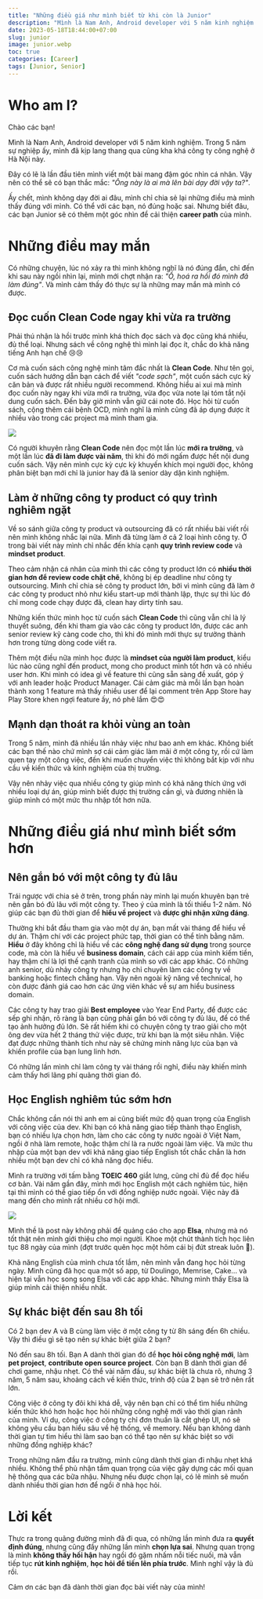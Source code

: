 ```yaml
---
title: "Những điều giá như mình biết từ khi còn là Junior"
description: "Mình là Nam Anh, Android developer với 5 năm kinh nghiệm. Trong 5 năm sự nghiệp ấy, mình đã kịp lang thang qua cũng kha khá công ty công nghệ ở Hà Nội này."
date: 2023-05-18T18:44:00+07:00
slug: junior
image: junior.webp
toc: true
categories: [Career]
tags: [Junior, Senior]
---
```


# Who am I?
Chào các bạn!

Mình là Nam Anh, Android developer với 5 năm kinh nghiệm. Trong 5 năm sự nghiệp ấy, mình đã kịp lang thang qua cũng kha khá công ty công nghệ ở Hà Nội này.

Đây có lẽ là lần đầu tiên mình viết một bài mang đậm góc nhìn cá nhân. Vậy nên có thể sẽ có bạn thắc mắc: *"Ông này là ai mà lên bài dạy đời vậy ta?"*.

Ấy chết, mình không dạy đời ai đâu, mình chỉ chia sẻ lại những điều mà mình thấy đúng với mình. Có thể với các bạn, nó đúng hoặc sai. Nhưng biết đâu, các bạn Junior sẽ có thêm một góc nhìn để cải thiện **career path** của mình.
# Những điều may mắn
Có những chuyện, lúc nó xảy ra thì mình không nghĩ là nó đúng đắn, chỉ đến khi sau này ngồi nhìn lại, mình mới chợt nhận ra: *"Ồ, hoá ra hồi đó mình đã làm đúng"*. Và mình cảm thấy đó thực sự là những may mắn mà mình có được.
## Đọc cuốn Clean Code ngay khi vừa ra trường
Phải thú nhận là hồi trước mình khá thích đọc sách và đọc cũng khá nhiều, đủ thể loại. Nhưng sách về công nghệ thì mình lại đọc ít, chắc do khả năng tiếng Anh hạn chế 😢😢

Cơ mà cuốn sách công nghệ mình tâm đắc nhất là **Clean Code**. Như tên gọi, cuốn sách hướng dẫn bạn cách để viết *"code sạch"*, một cuốn sách cực kỳ căn bản và được rất nhiều người recommend. Không hiểu ai xui mà mình đọc cuốn này ngay khi vừa mới ra trường, vừa đọc vừa note lại tóm tắt nội dung cuốn sách. Đến bây giờ mình vẫn giữ cái note đó. Học hỏi từ cuốn sách, cộng thêm cái bệnh OCD, mình nghĩ là mình cũng đã áp dụng được ít nhiều vào trong các project mà mình tham gia.

![](https://images.viblo.asia/f59e581a-80c2-4e6d-918c-c299f1013841.jpeg)

Có người khuyên rằng **Clean Code** nên đọc một lần lúc **mới ra trường**, và một lần lúc **đã đi làm được vài năm**, thì khi đó mới ngấm được hết nội dung cuốn sách. Vậy nên mình cực kỳ cực kỳ khuyến khích mọi người đọc, không phân biệt bạn mới chỉ là junior hay đã là senior dày dặn kinh nghiệm.
## Làm ở những công ty product có quy trình nghiêm ngặt
Về so sánh giữa công ty product và outsourcing đã có rất nhiều bài viết rồi nên mình không nhắc lại nữa. Mình đã từng làm ở cả 2 loại hình công ty. Ở trong bài viết này mình chỉ nhắc đến khía cạnh **quy trình review code** và **mindset product**.

Theo cảm nhận cá nhân của mình thì các công ty product lớn có **nhiều thời gian hơn để review code chặt chẽ**, không bị ép deadline như công ty outsourcing. Mình chỉ chia sẻ công ty product lớn, bởi vì mình cũng đã làm ở các công ty product nhỏ như kiểu start-up mới thành lập, thực sự thì lúc đó chỉ mong code chạy được đã, clean hay dirty tính sau.

Những kiến thức mình học từ cuốn sách **Clean Code** thì cũng vẫn chỉ là lý thuyết suông, đến khi tham gia vào các công ty product lớn, được các anh senior review kỹ càng code cho, thì khi đó mình mới thực sự trưởng thành hơn trong từng dòng code viết ra.

Thêm một điều nữa mình học được là **mindset của người làm product**, kiểu lúc nào cũng nghĩ đến product, mong cho product mình tốt hơn và có nhiều user hơn. Khi mình có idea gì về feature thì cũng sẵn sàng đề xuất, góp ý với anh leader hoặc Product Manager. Cái cảm giác mà mỗi lần bạn hoàn thành xong 1 feature mà thấy nhiều user để lại comment trên App Store hay Play Store khen ngợi feature ấy, nó phê lắm 😍😍
## Mạnh dạn thoát ra khỏi vùng an toàn
Trong 5 năm, mình đã nhiều lần nhảy việc như bao anh em khác. Không biết các bạn thế nào chứ mình sợ cái cảm giác làm mãi ở một công ty, rồi cứ làm quen tay một công việc, đến khi muốn chuyển việc thì không bắt kịp với nhu cầu về kiến thức và kinh nghiệm của thị trường.

Vậy nên nhảy việc qua nhiều công ty giúp mình có khả năng thích ứng với nhiều loại dự án, giúp mình biết được thị trường cần gì, và đương nhiên là giúp mình có một mức thu nhập tốt hơn nữa.
# Những điều giá như mình biết sớm hơn
## Nên gắn bó với một công ty đủ lâu
Trái ngược với chia sẻ ở trên, trong phần này mình lại muốn khuyên bạn trẻ nên gắn bó đủ lâu với một công ty. Theo ý của mình là tối thiểu 1-2 năm. Nó giúp các bạn đủ thời gian để **hiểu về project** và **được ghi nhận xứng đáng**.

Thường khi bắt đầu tham gia vào một dự án, bạn mất vài tháng để hiểu về dự án. Thậm chí với các project phức tạp, thời gian có thể tính bằng năm. **Hiểu** ở đây không chỉ là hiểu về các **công nghệ đang sử dụng** trong source code, mà còn là hiểu về **business domain**, cách cái app của mình kiếm tiền, hay thậm chí là lợi thế cạnh tranh của mình so với các app khác. Có những anh senior, dù nhảy công ty nhưng họ chỉ chuyên làm các công ty về banking hoặc fintech chẳng hạn. Vậy nên ngoài kỹ năng về technical, họ còn được đánh giá cao hơn các ứng viên khác về sự am hiểu business domain.

Các công ty hay trao giải **Best employee** vào Year End Party, để được các sếp ghi nhận, rõ ràng là bạn cũng phải gắn bó với công ty đủ lâu, để có thể tạo ảnh hưởng đủ lớn. Sẽ rất hiếm khi có chuyện công ty trao giải cho một ông dev vừa hết 2 tháng thử việc được, trừ khi bạn là một siêu nhân. Việc đạt được những thành tích như này sẽ chứng minh năng lực của bạn và khiến profile của bạn lung linh hơn.

Có những lần mình chỉ làm công ty vài tháng rồi nghỉ, điều này khiến mình cảm thấy hơi lãng phí quãng thời gian đó.
## Học English nghiêm túc sớm hơn
Chắc không cần nói thì anh em ai cũng biết mức độ quan trọng của English với công việc của dev. Khi bạn có khả năng giao tiếp thành thạo English, bạn có nhiều lựa chọn hơn, làm cho các công ty nước ngoài ở Việt Nam, ngồi ở nhà làm remote, hoặc thậm chí là ra nước ngoài làm việc. Và mức thu nhập của một bạn dev với khả năng giao tiếp English tốt chắc chắn là hơn nhiều một bạn dev chỉ có khả năng đọc hiểu.

Mình ra trường với tấm bằng **TOEIC 460** giắt lưng, cũng chỉ đủ để đọc hiểu cơ bản. Vài năm gần đây, mình mới học English một cách nghiêm túc, hiện tại thì mình có thể giao tiếp ổn với đồng nghiệp nước ngoài. Việc này đã mang đến cho mình rất nhiều cơ hội mới.

![](https://images.viblo.asia/e8014dbb-e61e-42fa-800a-ac62453e5f66.png)

Mình thề là post này không phải để quảng cáo cho app **Elsa**, nhưng mà nó tốt thật nên mình giới thiệu cho mọi người. Khoe một chút thành tích học liên tục 88 ngày của mình (đợt trước quên học một hôm cái bị đứt streak luôn 🥲).

Khả năng English của mình chưa tốt lắm, nên mình vẫn đang học hỏi từng ngày. Mình cũng đã học qua một số app, từ Doulingo, Memrise, Cake... và hiện tại vẫn học song song Elsa với các app khác. Nhưng mình thấy Elsa là giúp mình cải thiện nhiều nhất.

## Sự khác biệt đến sau 8h tối
Có 2 bạn dev A và B cùng làm việc ở một công ty từ 8h sáng đến 6h chiều. Vậy thì điều gì sẽ tạo nên sự khác biệt giữa 2 bạn?

Nó đến sau 8h tối. Bạn A dành thời gian đó để **học hỏi công nghệ mới**, làm **pet project**, **contribute open source project**. Còn bạn B dành thời gian để chơi game, nhậu nhẹt. Có thể vài năm đầu, sự khác biệt là chưa rõ, nhưng 3 năm, 5 năm sau, khoảng cách về kiến thức, trình độ của 2 bạn sẽ trở nên rất lớn.

Công việc ở công ty đôi khi khá dễ, vậy nên bạn chỉ có thể tìm hiểu những kiến thức khó hơn hoặc học hỏi những công nghệ mới vào thời gian rảnh của mình. Ví dụ, công việc ở công ty chỉ đơn thuần là cắt ghép UI, nó sẽ không yêu cầu bạn hiểu sâu về hệ thống, về memory. Nếu bạn không dành thời gian tự tìm hiểu thì làm sao bạn có thể tạo nên sự khác biệt so với những đồng nghiệp khác?

Trong những năm đầu ra trường, mình cũng dành thời gian đi nhậu nhẹt khá nhiều. Không thể phủ nhận tầm quan trọng của việc gây dựng các mối quan hệ thông qua các bữa nhậu. Nhưng nếu được chọn lại, có lẽ mình sẽ muốn dành nhiều thời gian hơn để ngồi ở nhà học hỏi.
# Lời kết
Thực ra trong quãng đường mình đã đi qua, có những lần mình đưa ra **quyết định đúng**, nhưng cũng đầy những lần mình **chọn lựa sai**. Nhưng quan trọng là mình **không thấy hối hận** hay ngồi đó gặm nhấm nỗi tiếc nuối, mà vẫn tiếp tục **rút kinh nghiệm**, **học hỏi để tiến lên phía trước**. Mình nghĩ vậy là đủ rồi.

Cảm ơn các bạn đã dành thời gian đọc bài viết này của mình!
